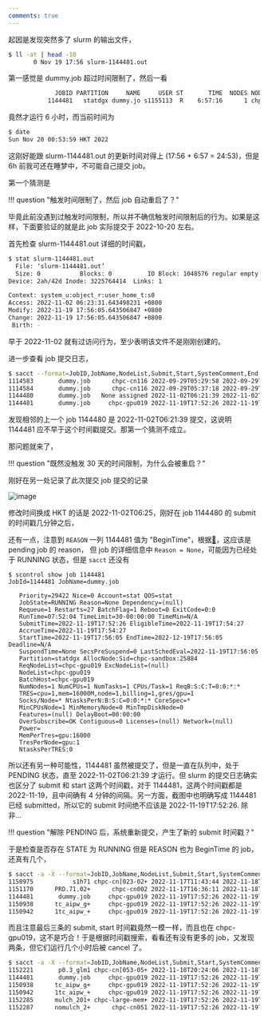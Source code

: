```yaml
---
comments: true
---
```


起因是发现突然多了 slurm 的输出文件，

```bash
$ ll -at | head -10
       0 Nov 19 17:56 slurm-1144481.out
```

第一感觉是 dummy.job 超过时间限制了，然后一看

```bash
             JOBID PARTITION     NAME     USER ST       TIME  NODES NODELIST(REASON)
           1144481   statdgx dummy.jo s1155113  R    6:57:16      1 chpc-gpu019
```

竟然才运行 6 小时，而当前时间为

```bash
$ date
Sun Nov 20 00:53:59 HKT 2022
```

这刚好能跟 slurm-1144481.out 的更新时间对得上 (17:56 + 6:57 = 24:53)，但是 6h 前我可还在睡梦中，不可能自己提交 job。

第一个猜测是

!!! question "触发时间限制了，然后 job 自动重启了？"

      

毕竟此前没遇到过触发时间限制，所以并不确信触发时间限制后的行为。如果是这样，下面要验证的就是此 job 实际提交于 2022-10-20 左右。

首先检查 slurm-1144481.out 详细的时间戳，

```bash
$ stat slurm-1144481.out 
  File: ‘slurm-1144481.out’
  Size: 0         	Blocks: 0          IO Block: 1048576 regular empty file
Device: 2ah/42d	Inode: 3225764414  Links: 1

Context: system_u:object_r:user_home_t:s0
Access: 2022-11-02 06:23:31.643498231 +0800
Modify: 2022-11-19 17:56:05.643506847 +0800
Change: 2022-11-19 17:56:05.643506847 +0800
 Birth: -
```

早于 2022-11-02 就有过访问行为，至少表明该文件不是刚刚创建的。

进一步查看 job 提交日志，

```bash
$ sacct --format=JobID,JobName,NodeList,Submit,Start,SystemComment,End,State,Reason,Suspended,Timelimit,Comment --starttime=2022-10-01 | grep dummy
1114583       dummy.job      chpc-cn116 2022-09-29T05:29:58 2022-09-29T05:29:58                 2022-10-14T10:24:05 CANCELLED+                   None   00:00:00 30-00:00:+                
1114584       dummy.job      chpc-cn116 2022-09-29T05:37:18 2022-09-29T05:37:18                 2022-10-14T10:24:03 CANCELLED+                   None   00:00:00 30-00:00:+                
1144480       dummy.job   None assigned 2022-11-02T06:21:39 2022-11-02T06:21:39                 2022-11-02T06:21:39     FAILED                   None   00:00:00 30-00:00:+                
1144481       dummy.job     chpc-gpu019 2022-11-19T17:52:26 2022-11-19T17:56:05                             Unknown    RUNNING              BeginTime   00:00:00 30-00:00:+         
```

发现相邻的上一个 job 1144480 是 2022-11-02T06:21:39 提交，这说明 1144481 应不早于这个时间戳提交。那第一个猜测不成立。

那问题就来了，

!!! question "既然没触发 30 天的时间限制，为什么会被重启？"



刚好在另一处记录了此次提交 job 提交的记录

![image](https://user-images.githubusercontent.com/13688320/202863225-f06c2678-8a5f-4dda-b2c3-daf0d0f97ad0.png)

修改时间换成 HKT 的话是 2022-11-02T06:25，刚好在 job 1144480 的 submit 的时间戳几分钟之后，

还有一点，注意到 `REASON` 一列 1144481 值为 "BeginTime"，根据[:link:](https://stackoverflow.com/questions/71921445/slurm-pending-jobs)，这应该是 pending job 的 reason， 但 job 的详细信息中 `Reason = None`，可能因为已经处于 RUNNING 状态，但是 `sacct` 还没有

```
$ scontrol show job 1144481
JobId=1144481 JobName=dummy.job

   Priority=29422 Nice=0 Account=stat QOS=stat
   JobState=RUNNING Reason=None Dependency=(null)
   Requeue=1 Restarts=27 BatchFlag=1 Reboot=0 ExitCode=0:0
   RunTime=07:52:04 TimeLimit=30-00:00:00 TimeMin=N/A
   SubmitTime=2022-11-19T17:52:26 EligibleTime=2022-11-19T17:54:27
   AccrueTime=2022-11-19T17:54:27
   StartTime=2022-11-19T17:56:05 EndTime=2022-12-19T17:56:05 Deadline=N/A
   SuspendTime=None SecsPreSuspend=0 LastSchedEval=2022-11-19T17:56:05
   Partition=statdgx AllocNode:Sid=chpc-sandbox:25884
   ReqNodeList=chpc-gpu019 ExcNodeList=(null)
   NodeList=chpc-gpu019
   BatchHost=chpc-gpu019
   NumNodes=1 NumCPUs=1 NumTasks=1 CPUs/Task=1 ReqB:S:C:T=0:0:*:*
   TRES=cpu=1,mem=16000M,node=1,billing=1,gres/gpu=1
   Socks/Node=* NtasksPerN:B:S:C=0:0:*:* CoreSpec=*
   MinCPUsNode=1 MinMemoryNode=0 MinTmpDiskNode=0
   Features=(null) DelayBoot=00:00:00
   OverSubscribe=OK Contiguous=0 Licenses=(null) Network=(null)
   Power=
   MemPerTres=gpu:16000
   TresPerNode=gpu:1
   NtasksPerTRES:0
```

所以还有另一种可能性，1144481 虽然被提交了，但是一直在队列中，处于 PENDING 状态，直至 2022-11-02T06:21:39 才运行。但 slurm 的提交日志确实也区分了 submit 和 start 这两个时间戳，对于 1144481，这两个时间戳都是 2022-11-19，且中间确有 4 分钟的间隔。另一方面，截图中也明确写成 1144481 已经 submitted，所以它的 submit 时间绝不应该是 2022-11-19T17:52:26. 除非...

!!! question "解除 PENDING 后，系统重新提交，产生了新的 submit 时间戳？"
     
    
于是检查是否存在 STATE 为 RUNNING 但是 REASON 也为 BeginTime 的 job，还真有几个，

```bash
$ sacct -a -X --format=JobID,JobName,NodeList,Submit,Start,SystemComment,End,State,Reason,Suspended,Timelimit,Comment --starttime=2022-10-01 | grep RUNNING | grep BeginTime
1150975           s1h71 chpc-cn[023-02+ 2022-11-17T11:43:44 2022-11-18T21:06:01                             Unknown    RUNNING              BeginTime   00:00:00 7-00:00:00                
1151170      PRD.71.02+      chpc-cn002 2022-11-17T16:36:11 2022-11-18T01:01:59                             Unknown    RUNNING              BeginTime   00:00:00 7-00:00:00                
1144481       dummy.job     chpc-gpu019 2022-11-19T17:52:26 2022-11-19T17:56:05                             Unknown    RUNNING              BeginTime   00:00:00 30-00:00:+                
1150938      tc_aipw_g+     chpc-gpu019 2022-11-19T17:52:26 2022-11-19T17:56:05                             Unknown    RUNNING              BeginTime   00:00:00 4-04:00:00                
1150942      1tc_aipw_+     chpc-gpu019 2022-11-19T17:52:26 2022-11-19T17:56:05                             Unknown    RUNNING              BeginTime   00:00:00 4-04:00:00
```

而且注意最后三条的 submit, start 时间戳竟然一模一样，而且也在 chpc-gpu019，这不是巧合！于是根据时间戳搜索，看看还有没有更多的 job，又发现两条，但它们运行几个小时后被 cancel 了。

```bash
$ sacct -a -X --format=JobID,JobName,NodeList,Submit,Start,SystemComment,End,State,Reason,Suspended,Timelimit,Comment --starttime=2022-10-01 | grep 2022-11-19T17:52:26
1152221       p0.3_glm1 chpc-cn[053-05+ 2022-11-18T20:24:06 2022-11-18T20:24:06                 2022-11-19T17:52:26  NODE_FAIL                   None   00:00:00 7-00:00:00                
1144481       dummy.job     chpc-gpu019 2022-11-19T17:52:26 2022-11-19T17:56:05                             Unknown    RUNNING              BeginTime   00:00:00 30-00:00:+                
1150938      tc_aipw_g+     chpc-gpu019 2022-11-19T17:52:26 2022-11-19T17:56:05                             Unknown    RUNNING              BeginTime   00:00:00 4-04:00:00                
1150942      1tc_aipw_+     chpc-gpu019 2022-11-19T17:52:26 2022-11-19T17:56:05                             Unknown    RUNNING              BeginTime   00:00:00 4-04:00:00                
1152285      mulch_201+ chpc-large-mem+ 2022-11-19T17:52:26 2022-11-19T17:55:05                 2022-11-19T20:49:15 CANCELLED+              BeginTime   00:00:00 7-00:00:00                
1152287      nomulch_2+      chpc-cn051 2022-11-19T17:52:26 2022-11-19T17:56:05                 2022-11-19T20:49:17 CANCELLED+              BeginTime   00:00:00 7-00:00:00 
```